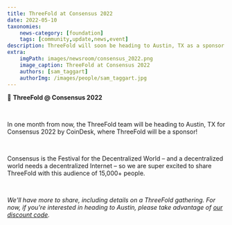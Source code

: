 ```yaml
---
title: ThreeFold at Consensus 2022
date: 2022-05-10
taxonomies:
    news-category: [foundation]
    tags: [community,update,news,event]
description: ThreeFold will soon be heading to Austin, TX as a sponsor for Consensus 2022 by CoinDesk!
extra:
    imgPath: images/newsroom/consensus_2022.png
    image_caption: ThreeFold at Consensus 2022
    authors: [sam_taggart]
    authorImg: /images/people/sam_taggart.jpg
---
```



📣 **ThreeFold @ Consensus 2022**

<br/>

In one month from now, the ThreeFold team will be heading to Austin, TX for Consensus 2022 by CoinDesk, where ThreeFold will be a sponsor!

<br/>

Consensus is the Festival for the Decentralized World – and a decentralized world needs a decentralized Internet – so we are super excited to share ThreeFold with this audience of 15,000+ people.

<br/>

*We'll have more to share, including details on a ThreeFold gathering. For now, if you're interested in heading to Austin, please take advantage of [our discount code](https://events.coindesk.com/consensus2022?promo=a7MsHxui).*